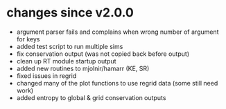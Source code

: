 # changes since v2.0.0

 * argument parser fails and complains when wrong number of argument for keys
 * added test script to run multiple sims
 * fix conservation output (was not copied back before output)
 * clean up RT module startup output
 * added new routines to mjolnir/hamarr (KE, SR)
 * fixed issues in regrid
 * changed many of the plot functions to use regrid data (some still need work)
 * added entropy to global & grid conservation outputs
